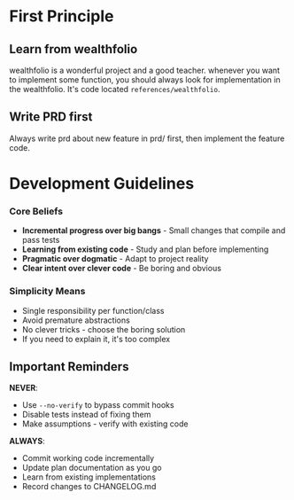 
# First Principle

## Learn from wealthfolio
wealthfolio is a wonderful project and a good teacher. whenever you want to implement some function, you should always look for implementation in the wealthfolio.
It's code located `references/wealthfolio`.

## Write PRD first
Always write prd about new feature in prd/ first, then implement the feature code.

# Development Guidelines


### Core Beliefs

- **Incremental progress over big bangs** - Small changes that compile and pass tests
- **Learning from existing code** - Study and plan before implementing
- **Pragmatic over dogmatic** - Adapt to project reality
- **Clear intent over clever code** - Be boring and obvious

### Simplicity Means

- Single responsibility per function/class
- Avoid premature abstractions
- No clever tricks - choose the boring solution
- If you need to explain it, it's too complex

## Important Reminders

**NEVER**:
- Use `--no-verify` to bypass commit hooks
- Disable tests instead of fixing them
- Make assumptions - verify with existing code

**ALWAYS**:
- Commit working code incrementally
- Update plan documentation as you go
- Learn from existing implementations
- Record changes to CHANGELOG.md